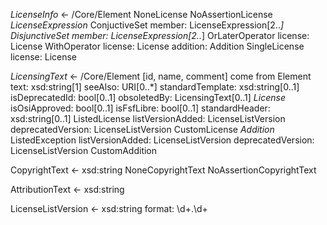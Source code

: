 
*LicenseInfo*	<- /Core/Element
  NoneLicense
  NoAssertionLicense
  *LicenseExpression*
     ConjuctiveSet
     	member: LicenseExpression[2..*]
     DisjunctiveSet
     	member: LicenseExpression[2..*]
     OrLaterOperator
     	license: License
     WithOperator
     	license: License
     	addition: Addition
     SingleLicense
	license: License


*LicensingText*	<- /Core/Element
	[id, name, comment] come from Element
	text: xsd:string[1]
	seeAlso: URI[0..*]
	standardTemplate: xsd:string[0..1]
	isDeprecatedId: bool[0..1]
	obsoletedBy: LicensingText[0..1]
  *License*
  	isOsiApproved: bool[0..1]
	isFsfLibre: bool[0..1]
	standardHeader: xsd:string[0..1]
    ListedLicense
    	listVersionAdded: LicenseListVersion
	deprecatedVersion: LicenseListVersion
    CustomLicense
  *Addition*
    ListedException
    	listVersionAdded: LicenseListVersion
	deprecatedVersion: LicenseListVersion
    CustomAddition



CopyrightText	<- xsd:string
  NoneCopyrightText
  NoAssertionCopyrightText


AttributionText	<- xsd:string

LicenseListVersion <- xsd:string
  format: \d+\.\d+

